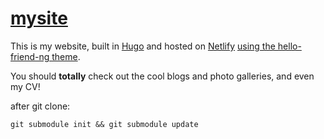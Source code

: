 # [mysite](https://nnekrut.netlify.app/)

This is my website, built in [Hugo](https://gohugo.io/) and hosted on [Netlify](https://www.netlify.com/) [using the hello-friend-ng theme](https://themes.gohugo.io/hugo-theme-hello-friend-ng/).

You should **totally** check out the cool blogs and photo galleries, and even my CV!

after git clone:

```
git submodule init && git submodule update
```

